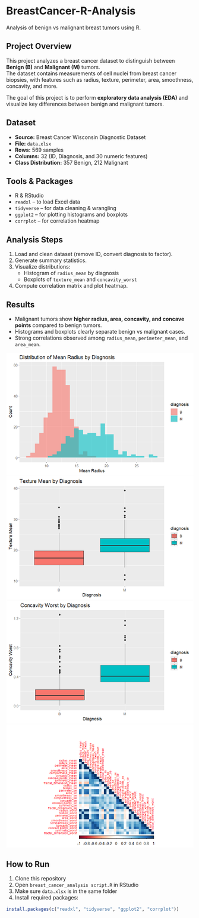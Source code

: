 # BreastCancer-R-Analysis
Analysis of benign vs malignant breast tumors using R.

## Project Overview
This project analyzes a breast cancer dataset to distinguish between **Benign (B)** and **Malignant (M)** tumors.  
The dataset contains measurements of cell nuclei from breast cancer biopsies, with features such as radius, texture, perimeter, area, smoothness, concavity, and more.  

The goal of this project is to perform **exploratory data analysis (EDA)** and visualize key differences between benign and malignant tumors.

##  Dataset
- **Source:** Breast Cancer Wisconsin Diagnostic Dataset  
- **File:** `data.xlsx`  
- **Rows:** 569 samples  
- **Columns:** 32 (ID, Diagnosis, and 30 numeric features)  
- **Class Distribution:** 357 Benign, 212 Malignant  

## Tools & Packages
- R & RStudio  
- `readxl` – to load Excel data  
- `tidyverse` – for data cleaning & wrangling  
- `ggplot2` – for plotting histograms and boxplots  
- `corrplot` – for correlation heatmap 

## Analysis Steps
1. Load and clean dataset (remove ID, convert diagnosis to factor).  
2. Generate summary statistics.  
3. Visualize distributions:  
   - Histogram of `radius_mean` by diagnosis  
   - Boxplots of `texture_mean` and `concavity_worst`  
4. Compute correlation matrix and plot heatmap.  

## Results
- Malignant tumors show **higher radius, area, concavity, and concave points** compared to benign tumors.  
- Histograms and boxplots clearly separate benign vs malignant cases.  
- Strong correlations observed among `radius_mean`, `perimeter_mean`, and `area_mean`.  

![Distribution of Mean Radius by Diagnosis - Histogram](images/Histogram.png)
![Texture Mean by Diagnosis - Boxplot](images/texture-mean-by-diagnosis-boxplot1.png)
![Concavity Worst by Diagnosis - Boxplot](images/Concavity-Worst-by-Diagnosis-boxplot2.png)
![Correlation Heatmap](images/heatmap.png)

## How to Run
1. Clone this repository  
2. Open `breast_cancer_analysis script.R` in RStudio  
3. Make sure `data.xlsx` is in the same folder  
4. Install required packages:  

```r
install.packages(c("readxl", "tidyverse", "ggplot2", "corrplot"))
